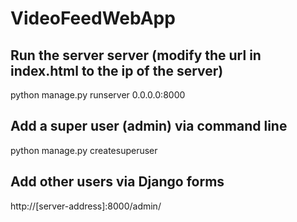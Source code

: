 # VideoFeedWebApp

## Run the server server (modify the url in index.html to the ip of the server)
python manage.py runserver 0.0.0.0:8000

## Add a super user (admin) via command line
python manage.py createsuperuser

## Add other users via Django forms
http://[server-address]:8000/admin/